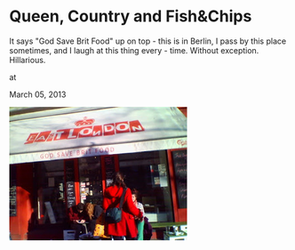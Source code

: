 # Queen, Country and Fish&Chips




It says "God Save Brit Food" up on top - this is in Berlin, I pass by this place  sometimes, and I laugh at this thing every - time. Without exception. Hillarious.







at

March 05, 2013















![](my-pic-1.jpg)
